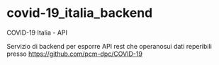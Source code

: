 # covid-19_italia_backend
COVID-19 Italia - API


Servizio di backend per esporre API rest  che operanosui dati reperibili presso https://github.com/pcm-dpc/COVID-19